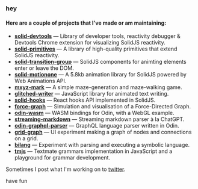 ### hey

#### Here are a couple of projects that I've made or am maintaining:

- **[solid-devtools](https://github.com/thetarnav/solid-devtools)** — Library of developer tools, reactivity debugger & Devtools Chrome extension for visualizing SolidJS reactivity.
- **[solid-primitives](https://primitives.solidjs.community)** — A library of high-quality primitives that extend SolidJS reactivity.
- **[solid-transition-group](https://github.com/solidjs-community/solid-transition-group)** — SolidJS components for animting elements enter or leave the DOM.
- **[solid-motionone](https://github.com/solidjs-community/solid-motionone)** — A 5.8kb animation library for SolidJS powered by Web Animations API.
- **[mxyz-mark](https://mxyz-mark-solid-web.vercel.app)** — A simple maze-generation and maze-walking game.
- **[glitched-writer](https://github.com/thetarnav/glitched-writer)** — JavaScript library for animated text writing.
- **[solid-hooks](https://github.com/thetarnav/solid-hooks)** — React hooks API implemented in SolidJS.
- **[force-graph](https://thetarnav.github.io/force-graph)** — Simulation and visualisation of a Force-Directed Graph.
- **[odin-wasm](https://thetarnav.github.io/odin-wasm)** — WASM bindings for Odin, with a WebGL example.
- **[streaming-markdown](https://thetarnav.github.io/streaming-markdown)** — Streaming markdown parser à la ChatGPT.
- **[odin-graphql-parser](https://github.com/thetarnav/odin-graphql-parser)** — GraphQL language parser written in Odin.
- **[grid-graph](https://thetarnav.github.io/grid-graph)** — UI experiment making a graph of nodes and connections on a grid.
- **[bilang](https://thetarnav.github.io/bilang)** — Experiment with parsing and executing a symbolic language.
- **[tmjs](https://thetarnav.github.io/tmjs)** — Textmate grammars implementation in JavaScript and a playground for grammar development.

Sometimes I post what I'm working on to [twitter](https://twitter.com/thetarnav).

have fun

